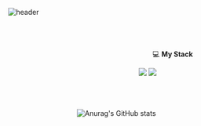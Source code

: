 ![header](https://capsule-render.vercel.app/api?type=slice&color=auto&height=200&text=Hellow&fontAlign=70&rotate=13&fontAlignY=25&desc=I'm%20Leo%20&descAlign=78.&descAlignY=44)
<br/><br/><br/><br/><br/>
                     💻 __My Stack__

                   <img src="https://img.shields.io/badge/JavaScript-F7DF1E?style=flat&logo=JavaScript&logoColor=white"/>  <img src="https://img.shields.io/badge/React-61DAFB?style=flat&logo=React&logoColor=white"/>

<br/><br/><br/>
          ![Anurag's GitHub stats](https://github-readme-stats.vercel.app/api?username=vpvm96&show_icons=true&theme=radical)
